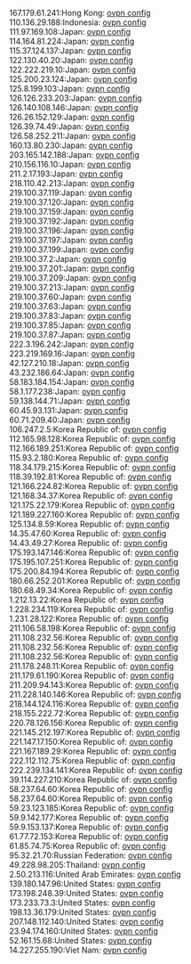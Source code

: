 167.179.61.241:Hong Kong: [ovpn config](vpn/167_179_61_241.ovpn)  
110.136.29.188:Indonesia: [ovpn config](vpn/110_136_29_188.ovpn)  
111.97.169.108:Japan: [ovpn config](vpn/111_97_169_108.ovpn)  
114.164.81.224:Japan: [ovpn config](vpn/114_164_81_224.ovpn)  
115.37.124.137:Japan: [ovpn config](vpn/115_37_124_137.ovpn)  
122.130.40.20:Japan: [ovpn config](vpn/122_130_40_20.ovpn)  
122.222.219.10:Japan: [ovpn config](vpn/122_222_219_10.ovpn)  
125.200.23.124:Japan: [ovpn config](vpn/125_200_23_124.ovpn)  
125.8.199.103:Japan: [ovpn config](vpn/125_8_199_103.ovpn)  
126.126.233.203:Japan: [ovpn config](vpn/126_126_233_203.ovpn)  
126.140.108.146:Japan: [ovpn config](vpn/126_140_108_146.ovpn)  
126.26.152.129:Japan: [ovpn config](vpn/126_26_152_129.ovpn)  
126.39.74.49:Japan: [ovpn config](vpn/126_39_74_49.ovpn)  
126.58.252.211:Japan: [ovpn config](vpn/126_58_252_211.ovpn)  
160.13.80.230:Japan: [ovpn config](vpn/160_13_80_230.ovpn)  
203.165.142.188:Japan: [ovpn config](vpn/203_165_142_188.ovpn)  
210.156.116.10:Japan: [ovpn config](vpn/210_156_116_10.ovpn)  
211.2.17.193:Japan: [ovpn config](vpn/211_2_17_193.ovpn)  
218.110.42.213:Japan: [ovpn config](vpn/218_110_42_213.ovpn)  
219.100.37.119:Japan: [ovpn config](vpn/219_100_37_119.ovpn)  
219.100.37.120:Japan: [ovpn config](vpn/219_100_37_120.ovpn)  
219.100.37.159:Japan: [ovpn config](vpn/219_100_37_159.ovpn)  
219.100.37.192:Japan: [ovpn config](vpn/219_100_37_192.ovpn)  
219.100.37.196:Japan: [ovpn config](vpn/219_100_37_196.ovpn)  
219.100.37.197:Japan: [ovpn config](vpn/219_100_37_197.ovpn)  
219.100.37.199:Japan: [ovpn config](vpn/219_100_37_199.ovpn)  
219.100.37.2:Japan: [ovpn config](vpn/219_100_37_2.ovpn)  
219.100.37.201:Japan: [ovpn config](vpn/219_100_37_201.ovpn)  
219.100.37.209:Japan: [ovpn config](vpn/219_100_37_209.ovpn)  
219.100.37.213:Japan: [ovpn config](vpn/219_100_37_213.ovpn)  
219.100.37.60:Japan: [ovpn config](vpn/219_100_37_60.ovpn)  
219.100.37.63:Japan: [ovpn config](vpn/219_100_37_63.ovpn)  
219.100.37.83:Japan: [ovpn config](vpn/219_100_37_83.ovpn)  
219.100.37.85:Japan: [ovpn config](vpn/219_100_37_85.ovpn)  
219.100.37.87:Japan: [ovpn config](vpn/219_100_37_87.ovpn)  
222.3.196.242:Japan: [ovpn config](vpn/222_3_196_242.ovpn)  
223.219.169.16:Japan: [ovpn config](vpn/223_219_169_16.ovpn)  
42.127.210.18:Japan: [ovpn config](vpn/42_127_210_18.ovpn)  
43.232.186.64:Japan: [ovpn config](vpn/43_232_186_64.ovpn)  
58.183.184.154:Japan: [ovpn config](vpn/58_183_184_154.ovpn)  
58.1.177.238:Japan: [ovpn config](vpn/58_1_177_238.ovpn)  
59.138.144.71:Japan: [ovpn config](vpn/59_138_144_71.ovpn)  
60.45.93.131:Japan: [ovpn config](vpn/60_45_93_131.ovpn)  
60.71.209.40:Japan: [ovpn config](vpn/60_71_209_40.ovpn)  
106.247.2.5:Korea Republic of: [ovpn config](vpn/106_247_2_5.ovpn)  
112.165.98.128:Korea Republic of: [ovpn config](vpn/112_165_98_128.ovpn)  
112.166.189.251:Korea Republic of: [ovpn config](vpn/112_166_189_251.ovpn)  
115.93.2.180:Korea Republic of: [ovpn config](vpn/115_93_2_180.ovpn)  
118.34.179.215:Korea Republic of: [ovpn config](vpn/118_34_179_215.ovpn)  
118.39.192.81:Korea Republic of: [ovpn config](vpn/118_39_192_81.ovpn)  
121.166.224.82:Korea Republic of: [ovpn config](vpn/121_166_224_82.ovpn)  
121.168.34.37:Korea Republic of: [ovpn config](vpn/121_168_34_37.ovpn)  
121.175.22.179:Korea Republic of: [ovpn config](vpn/121_175_22_179.ovpn)  
121.189.227.160:Korea Republic of: [ovpn config](vpn/121_189_227_160.ovpn)  
125.134.8.59:Korea Republic of: [ovpn config](vpn/125_134_8_59.ovpn)  
14.35.47.60:Korea Republic of: [ovpn config](vpn/14_35_47_60.ovpn)  
14.43.49.27:Korea Republic of: [ovpn config](vpn/14_43_49_27.ovpn)  
175.193.147.146:Korea Republic of: [ovpn config](vpn/175_193_147_146.ovpn)  
175.195.107.251:Korea Republic of: [ovpn config](vpn/175_195_107_251.ovpn)  
175.200.84.194:Korea Republic of: [ovpn config](vpn/175_200_84_194.ovpn)  
180.66.252.201:Korea Republic of: [ovpn config](vpn/180_66_252_201.ovpn)  
180.68.49.34:Korea Republic of: [ovpn config](vpn/180_68_49_34.ovpn)  
1.212.13.22:Korea Republic of: [ovpn config](vpn/1_212_13_22.ovpn)  
1.228.234.119:Korea Republic of: [ovpn config](vpn/1_228_234_119.ovpn)  
1.231.28.122:Korea Republic of: [ovpn config](vpn/1_231_28_122.ovpn)  
211.106.58.198:Korea Republic of: [ovpn config](vpn/211_106_58_198.ovpn)  
211.108.232.56:Korea Republic of: [ovpn config](vpn/211_108_232_56.ovpn)  
211.108.232.56:Korea Republic of: [ovpn config](vpn/211_108_232_56.ovpn)  
211.108.232.56:Korea Republic of: [ovpn config](vpn/211_108_232_56.ovpn)  
211.178.248.11:Korea Republic of: [ovpn config](vpn/211_178_248_11.ovpn)  
211.179.61.190:Korea Republic of: [ovpn config](vpn/211_179_61_190.ovpn)  
211.209.94.143:Korea Republic of: [ovpn config](vpn/211_209_94_143.ovpn)  
211.228.140.146:Korea Republic of: [ovpn config](vpn/211_228_140_146.ovpn)  
218.144.124.116:Korea Republic of: [ovpn config](vpn/218_144_124_116.ovpn)  
218.155.222.72:Korea Republic of: [ovpn config](vpn/218_155_222_72.ovpn)  
220.78.126.156:Korea Republic of: [ovpn config](vpn/220_78_126_156.ovpn)  
221.145.212.197:Korea Republic of: [ovpn config](vpn/221_145_212_197.ovpn)  
221.147.17.150:Korea Republic of: [ovpn config](vpn/221_147_17_150.ovpn)  
221.167.189.29:Korea Republic of: [ovpn config](vpn/221_167_189_29.ovpn)  
222.112.112.75:Korea Republic of: [ovpn config](vpn/222_112_112_75.ovpn)  
222.239.134.141:Korea Republic of: [ovpn config](vpn/222_239_134_141.ovpn)  
39.114.227.210:Korea Republic of: [ovpn config](vpn/39_114_227_210.ovpn)  
58.237.64.60:Korea Republic of: [ovpn config](vpn/58_237_64_60.ovpn)  
58.237.64.60:Korea Republic of: [ovpn config](vpn/58_237_64_60.ovpn)  
59.23.123.185:Korea Republic of: [ovpn config](vpn/59_23_123_185.ovpn)  
59.9.142.177:Korea Republic of: [ovpn config](vpn/59_9_142_177.ovpn)  
59.9.153.137:Korea Republic of: [ovpn config](vpn/59_9_153_137.ovpn)  
61.77.72.153:Korea Republic of: [ovpn config](vpn/61_77_72_153.ovpn)  
61.85.74.75:Korea Republic of: [ovpn config](vpn/61_85_74_75.ovpn)  
95.32.21.70:Russian Federation: [ovpn config](vpn/95_32_21_70.ovpn)  
49.228.98.205:Thailand: [ovpn config](vpn/49_228_98_205.ovpn)  
2.50.213.116:United Arab Emirates: [ovpn config](vpn/2_50_213_116.ovpn)  
139.180.147.96:United States: [ovpn config](vpn/139_180_147_96.ovpn)  
173.198.248.39:United States: [ovpn config](vpn/173_198_248_39.ovpn)  
173.233.73.3:United States: [ovpn config](vpn/173_233_73_3.ovpn)  
198.13.36.179:United States: [ovpn config](vpn/198_13_36_179.ovpn)  
207.148.112.140:United States: [ovpn config](vpn/207_148_112_140.ovpn)  
23.94.174.160:United States: [ovpn config](vpn/23_94_174_160.ovpn)  
52.161.15.68:United States: [ovpn config](vpn/52_161_15_68.ovpn)  
14.227.255.190:Viet Nam: [ovpn config](vpn/14_227_255_190.ovpn)  
